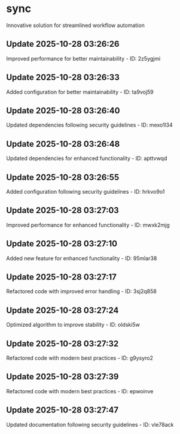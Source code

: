 # sync
Innovative solution for streamlined workflow automation

## Update 2025-10-28 03:26:26
Improved performance for better maintainability - ID: 2z5ygjmi


## Update 2025-10-28 03:26:33
Added configuration for better maintainability - ID: ta9voj59


## Update 2025-10-28 03:26:40
Updated dependencies following security guidelines - ID: mexo1l34


## Update 2025-10-28 03:26:48
Updated dependencies for enhanced functionality - ID: apttvwqd


## Update 2025-10-28 03:26:55
Added configuration following security guidelines - ID: hrkvo9o1


## Update 2025-10-28 03:27:03
Improved performance for enhanced functionality - ID: mwxk2mjg


## Update 2025-10-28 03:27:10
Added new feature for enhanced functionality - ID: 95mlar38


## Update 2025-10-28 03:27:17
Refactored code with improved error handling - ID: 3sj2q858


## Update 2025-10-28 03:27:24
Optimized algorithm to improve stability - ID: oldski5w


## Update 2025-10-28 03:27:32
Refactored code with modern best practices - ID: g9ysyro2


## Update 2025-10-28 03:27:39
Refactored code with modern best practices - ID: epwoinve


## Update 2025-10-28 03:27:47
Updated documentation following security guidelines - ID: vle78ack

